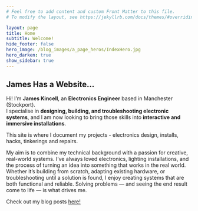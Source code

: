 ```yaml
---
# Feel free to add content and custom Front Matter to this file.
# To modify the layout, see https://jekyllrb.com/docs/themes/#overriding-theme-defaults

layout: page
title: Home
subtitle: Welcome!
hide_footer: false
hero_image: /blog_images/a_page_heros/IndexHero.jpg
hero_darken: true
show_sidebar: true
---
```

James Has a Website...
---------------------------------------------------
Hi! I’m **James Kincell**, an **Electronics Engineer** based in Manchester (Stockport).  
I specialise in **designing, building, and troubleshooting electronic systems**, and I am now looking to bring those skills into **interactive and immersive installations**.

This site is where I document my projects - electronics design, installs, hacks, tinkerings and repairs. 


My aim is to combine my technical background with a passion for creative, real-world systems. I’ve always loved electronics, lighting installations, and the process of turning an idea into something that works in the real world. Whether it’s building from scratch, adapting existing hardware, or troubleshooting until a solution is found, I enjoy creating systems that are both functional and reliable. Solving problems — and seeing the end result come to life — is what drives me.

Check out my blog posts [here!](/blog)
